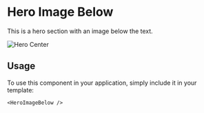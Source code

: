 # Hero Image Below

This is a hero section with an image below the text.

![Hero Center](/HeroImageBelow.png)


## Usage

To use this component in your application, simply include it in your template:

```
<HeroImageBelow />
```